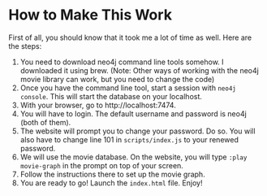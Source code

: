 # How to Make This Work

First of all, you should know that it took me a lot of time as well. Here are the steps:
1. You need to download neo4j command line tools somehow. I downloaded it using brew. (Note: Other ways of working with the neo4j movie library can work, but you need to change the code)
2. Once you have the command line tool, start a session with `neo4j console`. This will start the database on your localhost. 
3. With your browser, go to http://localhost:7474.
4. You will have to login. The default username and password is neo4j (both of them).
5. The website will prompt you to change your password. Do so. You will also have to change line 101 in `scripts/index.js` to your renewed password.
6. We will use the movie database. On the website, you will type `:play movie-graph` in the prompt on top of your screen.
7. Follow the instructions there to set up the movie graph.
8. You are ready to go! Launch the `index.html` file. Enjoy!
